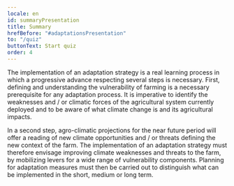 ```yaml
---
locale: en
id: summaryPresentation
title: Summary
hrefBefore: "#adaptationsPresentation"
to: "/quiz"
buttonText: Start quiz
order: 4
---
```



The implementation of an adaptation strategy is a real learning process in which a progressive advance respecting several steps is necessary. First, defining and understanding the vulnerability of farming is a necessary prerequisite for any adaptation process. 
It is imperative to identify the weaknesses and / or climatic forces of the agricultural system currently deployed and to be aware of what climate change is and its agricultural impacts.

In a second step, agro-climatic projections for the near future period will offer a reading of new climate opportunities and / or threats defining the new context of the farm. 
The implementation of an adaptation strategy must therefore envisage improving climate weaknesses and threats to the farm, by mobilizing levers for a wide range of vulnerability components. 
Planning for adaptation measures must then be carried out to distinguish what can be implemented in the short, medium or long term.

<roadmap style="text-align: center;" />
